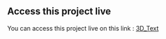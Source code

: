 ## Access this project live

You can access this project live on this link : [3D_Text](https://movie-search-topaz-one.vercel.app/](https://3-d-text-pied.vercel.app/))
